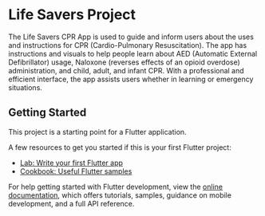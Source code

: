 # Life Savers Project

The Life Savers CPR App is used to guide and inform users about the uses and instructions for CPR (Cardio-Pulmonary Resuscitation). The app has instructions and visuals to help people learn about AED (Automatic External Defibrillator) usage, Naloxone (reverses effects of an opioid overdose) administration, and child, adult, and infant CPR. With a professional and efficient interface, the app assists users whether in learning or emergency situations.
## Getting Started

This project is a starting point for a Flutter application.

A few resources to get you started if this is your first Flutter project:

- [Lab: Write your first Flutter app](https://docs.flutter.dev/get-started/codelab)
- [Cookbook: Useful Flutter samples](https://docs.flutter.dev/cookbook)

For help getting started with Flutter development, view the
[online documentation](https://docs.flutter.dev/), which offers tutorials,
samples, guidance on mobile development, and a full API reference.
